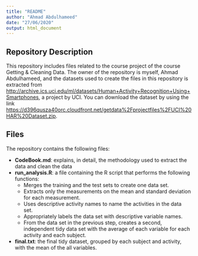 ```yaml
---
title: "README"
author: "Ahmad Abdulhameed"
date: "27/06/2020"
output: html_document
---
```


## Repository Description

This repository includes files related to the course project of the course Getting & Cleaning Data.
The owner of the repository is myself, Ahmad Abdulhameed, and the datasets used to create the files in this repository is extracted from  <http://archive.ics.uci.edu/ml/datasets/Human+Activity+Recognition+Using+Smartphones>, a project by UCI. You can download the dataset by using the link <https://d396qusza40orc.cloudfront.net/getdata%2Fprojectfiles%2FUCI%20HAR%20Dataset.zip>.

## Files

The repository contains the following files:

* **CodeBook.md**: explains, in detail, the methodology used to extract the data and clean the data  
* **run_analysis.R**: a file containing the R script that performs the following functions:
  +  Merges the training and the test sets to create one data set.  
  +  Extracts only the measurements on the mean and standard deviation for each measurement.  
  +  Uses descriptive activity names to name the activities in the data set.  
  +  Appropriately labels the data set with descriptive variable names.  
  +  From the data set in the previous step, creates a second, independent tidy data set with the average of each variable for each activity and each subject.  
* **final.txt**: the final tidy dataset, grouped by each subject and activity, with the mean of the all variables.
